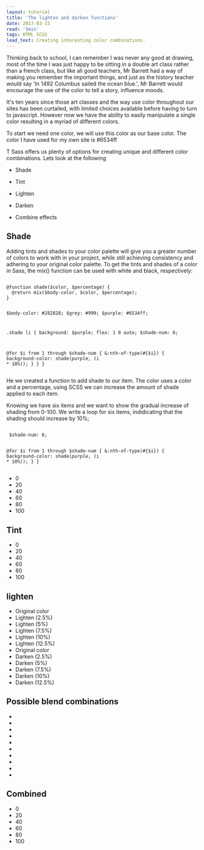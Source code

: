 ```yaml
---
layout: tutorial
title: 'The lighten and darken functions'
date: 2017-03-15
read: '5min'
tags: HTML SCSS
lead_text: Creating interesting color combinations.
---
```


<div class="tutorial-body">
<p class="tutorial-paragraph"> Thinking back to school, I can remember I
 was never any good at drawing, most of the time I was just happy to be 
 sitting in a double art class rather than a french class, but like all 
 good teachers, Mr Barrett had a way of making you remember the important
 things, and just as the history teacher would say 'In 1492 Columbus 
 sailed the ocean blue.', Mr Barrett would encourage the use of the color
 to tell a story, influence moods.
</p>

<p class="tutorial-paragraph"> It's ten years since those art classes and
 the way use color throughout our sites has been curtailed, with
 limited choices available before having to turn to javascript. However 
 now we have the ability to easily manipulate a single color resulting 
 in a myriad of different colors.
 </p>
 

<p class="tutorial-paragraph">To start we need one color, we will use
this color as our base color. The color I have used for my own site is
<span class="code-font purple">#6534ff </span>
</p>

<p class="tutorial-paragraph">T Sass offers us plenty of options for 
creating unique and different color combinations. Lets look at the following</p>

  <ul class="instafeed-setup">
    <li>
      <p> Shade</p>
    </li>
    <li>
      <p> Tint </p>
    </li>
    <li>
      <p> Lighten </p>
    </li>
    <li>
      <p> Darken </p>
    </li>
    <li>
      <p> Combine effects </p>
    </li>

  </ul>



<div class="color-functions">
<h2 class="tutorial-section-heading">Shade</h2>
<p class="tutorial-paragraph">
Adding tints and shades to your color palette will give you a greater 
number of colors to work with in your project, while still achieving 
consistency and adhering to your original color palette. To get the 
tints and shades of a color in Sass, the mix() function can be used with
 white and black, respectively:
</p>

<div class='code-container'>
  <pre class='code code-css'><code>
@function shade($color, $percentage) {
  @return mix($body-color, $color, $percentage);
}

$body-color: #282828;
$grey: #999;
$purple: #6534ff;

.shade li {
  background: $purple;
  flex: 1 0 auto;
  $shade-num: 6;

  @for $i from 1 through $shade-num {
    &:nth-of-type(#{$i}) {
      background-color: shade($purple, ($i * 10%));
    }
  }
}</code></pre>
</div>

<p class="tutorial-paragraph"> He we created a function to add shade to
our item. The color uses a color and a percentage, using 
<span class="code-font"> SCSS </span> we can increase the amount of shade
applied to each item.
</p>

<p class="tutorial-paragraph"> Knowing we have six items and we want to
show the gradual increase of shading from 0-100. We write a loop for six 
items, indidicating that the shading should increase by 10%;
</p>

<div class='code-container'>
 <pre class='code code-css'><code>
 $shade-num: 6;
  
 @for $i from 1 through $shade-num {
   &:nth-of-type(#{$i}) {
     background-color: shade($purple, ($i * 10%));
  }
}</code></pre>
</div>

<ul class="shade">
  <li>0</li>
  <li>20</li>
  <li>40</li>
  <li>60</li>
  <li>80</li>
  <li>100</li>
</ul>


<h2 class="tutorial-section-heading">Tint</h2>
<ul class="tint">
  <li>0</li>
  <li>20</li>
  <li>40</li>
  <li>60</li>
  <li>80</li>
  <li>100</li>
</ul>
<h2 class="tutorial-section-heading">lighten</h2>
<ul class="light-dark">
  <li>Original color</li>
  <li>Lighten (2.5%)</li>
  <li>Lighten (5%)</li>
  <li>Lighten (7.5%)</li>
  <li>Lighten (10%)</li>
  <li>Lighten (12.5%)</li>
  <li>Original color</li>
  <li>Darken (2.5%)</li>
  <li>Darken (5%)</li>
  <li>Darken (7.5%)</li>
  <li>Darken (10%)</li>
  <li>Darken (12.5%)</li>
</ul>


<h2 class="tutorial-section-heading">Possible blend combinations</h2>
<ul class="alternate-blend">
  <li></li>
  <li></li>
  <li></li>
  <li></li>
  <li></li>
  <li></li>
  <li></li>
  <li></li>
  <li></li>
  <li></li>
</ul>


<h2 class="tutorial-section-heading">Combined</h2>
<ul class="combined">
  <li>0</li>
  <li>20</li>
  <li>40</li>
  <li>60</li>
  <li>80</li>
  <li>100</li>
</ul>
</div>



  


</div>